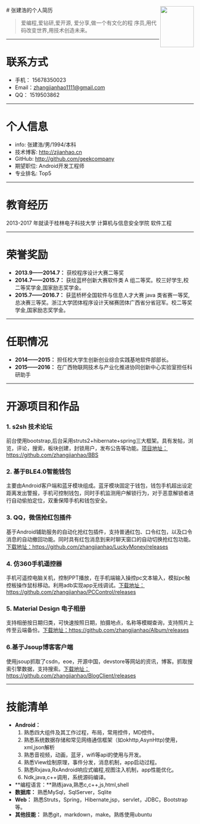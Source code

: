 
<div align="right"><img align="right" src="https://github.com/zhangjianhao/zhangjianhao.github.io/blob/master/uploads/head.jpg" width="90px" height="110px"/></div>
# 张建浩的个人简历

> 爱编程,爱钻研,爱开源, 爱分享,做一个有文化的程 序员,用代码改变世界,用技术创造未来。

---


# 联系方式

- 手机：  15678350023
- Email：zhangjianhao1111@gmail.com
- QQ：   1519503862

---
# 个人信息
- info: 张建浩/男/1994/本科
- 技术博客: http://zjianhao.cn 
- GitHub:  http://github.com/geekcompany
- 期望职位: Android开发工程师
- 专业排名: Top5

---

# 教育经历
2013-2017 年就读于桂林电子科技大学 计算机与信息安全学院 软件工程

---
# 荣誉奖励

- **2013.9——2014.7：** 获校程序设计大赛二等奖
- **2014.7——2015.7：** 获绘蓝杯创新大赛软件类 A 组二等奖。校三好学生,校二等奖学金,国家励志奖学金。
- **2015.7——2016.7：** 获蓝桥杯全国软件与信息人才大赛 java 类省赛一等奖,总决赛三等奖。浙江大学团体程序设计天梯赛团体广西省分省冠军。校二等奖学金,国家励志奖学金。

---

# 任职情况
- **2014——2015：**  担任校大学生创新创业综合实践基地软件部部长。
- **2015——2016：**  在广西物联网技术与产业化推进协同创新中心实验室担任科研助手

---

# 开源项目和作品

### **1.  s2sh 技术论坛**
前台使用bootstrap,后台采用struts2+hibernate+spring三大框架。具有发帖，浏览，评论，搜索，板块创建，封锁用户，发布公告等功能。[项目地址：](https://github.com/zhangjianhao/BBS)https://github.com/zhangjianhao/BBS
### **2. 基于BLE4.0智能钱包**
主要由Android客户端和蓝牙模块组成。蓝牙模块固定于钱包，钱包手机超出设定距离发出警报，手机可控制钱包，同时手机监测用户解锁行为，对于恶意解锁者进行自动偷拍定位，双重保障手机和钱包安全。
### **3. QQ，微信抢红包插件**
基于Android辅助服务的自动化抢红包插件，支持普通红包、口令红包，以及口令消息的自动撤回功能。同时具有红包消息到来时聊天窗口的自动切换抢红包功能。 [下载地址：](https://github.com/zhangjianhao/LuckyMoney/releases)https://github.com/zhangjianhao/LuckyMoney/releases
### **4. 仿360手机遥控器**
手机可遥控电脑关机，控制PPT播放，在手机端输入操控pc文本输入，模拟pc触控板操作鼠标移动。利用adb实现app无线调试。[下载地址：](https://github.com/zhangjianhao/PCControl/releases)https://github.com/zhangjianhao/PCControl/releases
### **5.  Material Design 电子相册**
支持相册按日期归类，可快速按照日期，拍摄地点，名称等模糊查询，支持照片上传至云端备份。[下载地址：](https://github.com/zhangjianhao/Album/releases)https://github.com/zhangjianhao/Album/releases
### **6.基于Jsoup博客客户端**
使用jsoup抓取了csdn，eoe，开源中国，devstore等网站的资讯，博客。抓取搜索引擎数据，支持搜索。[下载地址：](https://github.com/zhangjianhao/BlogClient/releases)https://github.com/zhangjianhao/BlogClient/releases

---
# 技能清单
- **Android：** 
	1. 熟悉四大组件及其工作过程，布局，常用控件，MD控件。
	2. 熟悉系统数据存储和常见网络通信框架（如okhttp,AsynHttp)使用，xml,json解析
	3. 熟悉音视频，动画，蓝牙，wifi等api的使用与开发。
	4. 熟悉View绘制原理，事件分发，消息机制，app启动过程。
	5. 熟悉Rxjava,RxAndroid响应式编程,视图注入机制，app性能优化。
	6. Ndk,java,c++调用，系统源码编译。
- **编程语言：**熟练java,熟悉c,c++,js,html,shell
- **数据库：** 熟悉MySql，SqlServer，Sqlite
- **Web：** 熟悉Struts，Spring，Hibernate,jsp，servlet，JDBC，Bootstrap等。
- **其他技能：** 熟悉git，markdown，make。熟练使用ubuntu
